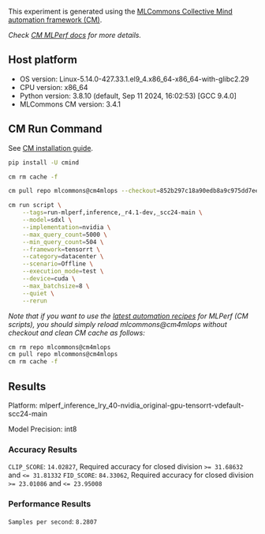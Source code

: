 This experiment is generated using the [MLCommons Collective Mind automation framework (CM)](https://github.com/mlcommons/cm4mlops).

*Check [CM MLPerf docs](https://docs.mlcommons.org/inference) for more details.*

## Host platform

* OS version: Linux-5.14.0-427.33.1.el9_4.x86_64-x86_64-with-glibc2.29
* CPU version: x86_64
* Python version: 3.8.10 (default, Sep 11 2024, 16:02:53) 
[GCC 9.4.0]
* MLCommons CM version: 3.4.1

## CM Run Command

See [CM installation guide](https://docs.mlcommons.org/inference/install/).

```bash
pip install -U cmind

cm rm cache -f

cm pull repo mlcommons@cm4mlops --checkout=852b297c18a90edb8a9c975dd7ee7cf731e1e347

cm run script \
	--tags=run-mlperf,inference,_r4.1-dev,_scc24-main \
	--model=sdxl \
	--implementation=nvidia \
	--max_query_count=5000 \
	--min_query_count=504 \
	--framework=tensorrt \
	--category=datacenter \
	--scenario=Offline \
	--execution_mode=test \
	--device=cuda \
	--max_batchsize=8 \
	--quiet \
	--rerun
```
*Note that if you want to use the [latest automation recipes](https://docs.mlcommons.org/inference) for MLPerf (CM scripts),
 you should simply reload mlcommons@cm4mlops without checkout and clean CM cache as follows:*

```bash
cm rm repo mlcommons@cm4mlops
cm pull repo mlcommons@cm4mlops
cm rm cache -f

```

## Results

Platform: mlperf_inference_lry_40-nvidia_original-gpu-tensorrt-vdefault-scc24-main

Model Precision: int8

### Accuracy Results 
`CLIP_SCORE`: `14.02827`, Required accuracy for closed division `>= 31.68632` and `<= 31.81332`
`FID_SCORE`: `84.33062`, Required accuracy for closed division `>= 23.01086` and `<= 23.95008`

### Performance Results 
`Samples per second`: `8.2807`
